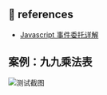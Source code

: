 ## :link: references

- [Javascript 事件委托详解](https://juejin.im/entry/58fd97a7b123db74d87eca14)

## 案例：九九乘法表

![测试截图](https://github.com/tjx666/deep-in-fe/blob/master/images/event-delegation.png?raw=true)
